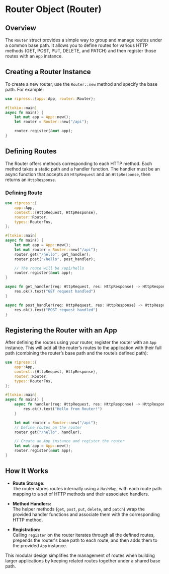 # Router Object (Router)

## Overview

The `Router` struct provides a simple way to group and manage routes under a common base path. It allows you to define routes for various HTTP methods (GET, POST, PUT, DELETE, and PATCH) and then register those routes with an `App` instance.

## Creating a Router Instance

To create a new router, use the `Router::new` method and specify the base path. For example:

```rust
use ripress::{app::App, router::Router};

#[tokio::main]
async fn main() {
    let mut app = App::new();
    let router = Router::new("/api");

    router.register(&mut app);
}
```

## Defining Routes

The Router offers methods corresponding to each HTTP method. Each method takes a static path and a handler function. The handler must be an async function that accepts an `HttpRequest` and an `HttpResponse`, then returns an `HttpResponse`.

### Defining Route

```rust
use ripress::{
    app::App,
    context::{HttpRequest, HttpResponse},
    router::Router,
    types::RouterFns,
};

#[tokio::main]
async fn main() {
    let mut app = App::new();
    let mut router = Router::new("/api");
    router.get("/hello", get_handler);
    router.post("/hello", post_handler);

    // The route will be /api/hello
    router.register(&mut app);
}

async fn get_handler(req: HttpRequest, res: HttpResponse) -> HttpResponse {
    res.ok().text("GET request handled")
}

async fn post_handler(req: HttpRequest, res: HttpResponse) -> HttpResponse {
    res.ok().text("POST request handled")
}
```

## Registering the Router with an App

After defining the routes using your router, register the router with an `App` instance. This will add all the router’s routes to the application with their full path (combining the router’s base path and the route’s defined path):

```rust
use ripress::{
    app::App,
    context::{HttpRequest, HttpResponse},
    router::Router,
    types::RouterFns,
};

#[tokio::main]
async fn main() {
    async fn handler(req: HttpRequest, res: HttpResponse) -> HttpResponse {
        res.ok().text("Hello from Router!")
    }

    let mut router = Router::new("/api");
    // Define routes on the router
    router.get("/hello", handler);

    // Create an App instance and register the router
    let mut app = App::new();
    router.register(&mut app);
}
```

## How It Works

- **Route Storage:**  
  The router stores routes internally using a `HashMap`, with each route path mapping to a set of HTTP methods and their associated handlers.

- **Method Handlers:**  
  The helper methods (`get`, `post`, `put`, `delete`, and `patch`) wrap the provided handler functions and associate them with the corresponding HTTP method.

- **Registration:**  
  Calling `register` on the router iterates through all the defined routes, prepends the router's base path to each route, and then adds them to the provided `App` instance.

This modular design simplifies the management of routes when building larger applications by keeping related routes together under a shared base path.
